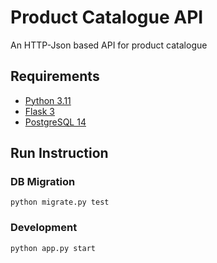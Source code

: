 # Product Catalogue API

An HTTP-Json based API for product catalogue

## Requirements
- [Python 3.11](https://www.python.org/downloads/release/python-3116/)
- [Flask 3](https://flask.palletsprojects.com/en/3.0.x/)
- [PostgreSQL 14](https://www.postgresql.org/docs/14/)

## Run Instruction

### DB Migration
```
python migrate.py test
```

### Development
```
python app.py start
```

